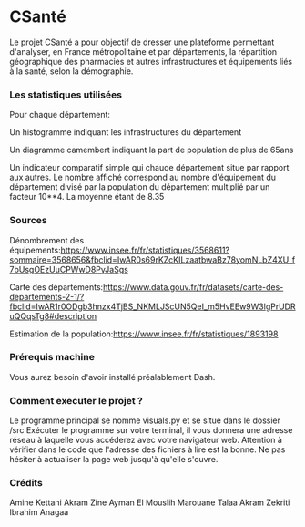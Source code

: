 # CSanté

Le projet CSanté a pour objectif de dresser une plateforme permettant d'analyser, en France métropolitaine et par départements, la répartition géographique des pharmacies et autres infrastructures et équipements liés à la santé, selon la démographie.

### Les statistiques utilisées

Pour chaque département:

Un histogramme indiquant les infrastructures du département

Un diagramme camembert indiquant la part de population de plus de 65ans

Un indicateur comparatif simple qui chauqe département situe par rapport aux autres. Le nombre affiché correspond au nombre d'équipement du département divisé par la population du département multiplié par un facteur 10**4. La moyenne étant de 8.35

### Sources

Dénombrement des équipements:https://www.insee.fr/fr/statistiques/3568611?sommaire=3568656&fbclid=IwAR0s69rKZcKILzaatbwaBz78yomNLbZ4XU_f7bUsgOEzUuCPWwD8PyJaSgs

Carte des départements:https://www.data.gouv.fr/fr/datasets/carte-des-departements-2-1/?fbclid=IwAR1r0ODgb3hnzx4TjBS_NKMLJScUN5QeI_m5HvEEw9W3lgPrUDRuQQqsTg8#description

Estimation de la population:https://www.insee.fr/fr/statistiques/1893198
### Prérequis machine

Vous aurez besoin d'avoir installé préalablement Dash.

### Comment executer le projet ?

Le programme principal se nomme visuals.py et se situe dans le dossier /src 
Exécuter le programme sur votre terminal, il vous donnera une adresse réseau à laquelle vous accéderez avec votre navigateur web. Attention à vérifier dans le code que l'adresse des fichiers à lire est la bonne.
Ne pas hésiter à actualiser la page web jusqu'à qu'elle s'ouvre.

### Crédits
Amine Kettani
Akram Zine
Ayman El Mouslih
Marouane Talaa
Akram Zekriti
Ibrahim Anagaa


